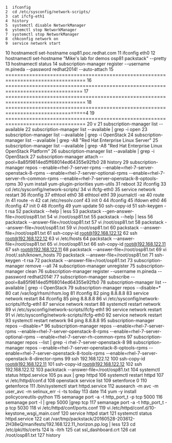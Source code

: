     1  ifconfig 
    2  cd /etc/sysconfig/network-scripts/
    3  cat ifcfg-eth1 
    4  history 
    5  systemctl disable NetworkManager
    6  ystemctl stop NetworkManager
    7  systemctl stop NetworkManager
    8  chkconfig network on
    9  service network start
   10  hostnamectl set-hostname osp81.poc.redhat.com
   11  ifconfig eth0
   12  hostnamectl set-hostname "Mike's lab for demos osp81 packstack" --pretty 
   13  hostnamectl status
   14  subscription-manager register --username m.pineda --password redhat2014! --auto-attach
   15  =================================================================================
   16  ================================================================================
   17  =================================================================================
   18  =================================================================================4
   19  =================================================================================
   20  v
   21  subscription-manager list --available
   22  subscription-manager list --available | grep -i open
   23  subscription-manager list --available | grep -i OpenStack
   24   subscription-manager list --available | grep -A8 "Red Hat Enterprise Linux Server"
   25  subscription-manager list --available | grep -A8 "Red Hat Enterprise Linux OpenStack Platform"
   26  subscription-manager list --available | grep -i OpenStack
   27  subscription-manager attach --pool=8a85f9814ed5ff68014ed64355e92fb0
   28  history 
   29  subscription-manager repos --enable=rhel-7-server-rpms --enable=rhel-7-server-openstack-8-rpms --enable=rhel-7-server-optional-rpms --enable=rhel-7-server-rh-common-rpms --enable=rhel-7-server-openstack-8-optools-rpms
   30  yum install yum-plugin-priorities yum-utils 
   31  reboot 
   32  ifconfig 
   33  cd /etc/sysconfig/network-scripts/
   34  vi ifcfg-eth0
   35  service network restart
   36  ifconfig 
   37  ethtool eth0
   38  ethtool eth1
   39  journalctl -xe
   40  route /n
   41  route -n
   42  cat /etc/resolv.conf 
   43  init 0
   44  ifconfig 
   45  ifdown eth0
   46  ifconfig 
   47  init 0
   48  ifconfig 
   49  yum update
   50  ssh-copy-id 
   51  ssh-keygen -t rsa
   52  packstack --help | less
   53  packstack --gen-answer-file=/root/osp81.txt
   54  vi /root/osp81.txt 
   55  packstack --help | less
   56  packstack --answer-file=/root/osp81.txt
   57  vi /root/osp81.txt 
   58  packstack --answer-file=/root/osp81.txt
   59  vi /root/osp81.txt 
   60  packstack --answer-file=/root/osp81.txt
   61  ssh-copy-id root@192.168.122.12
   62  ssh root@192.168.122.12
   63  vi /etc/hosts
   64  packstack --answer-file=/root/osp81.txt
   65  vi /root/osp81.txt 
   66  ssh-copy-id root@192.168.122.11
   67  ssh root@192.168.122.11
   68  packstack --answer-file=/root/osp81.txt
   69  vi /root/.ssh/known_hosts 
   70  packstack --answer-file=/root/osp81.txt
   71  ssh-keygen -t rsa
   72  packstack --answer-file=/root/osp81.txt
   73  subscription-manager remove --all
   74  subscription-manager unregister
   75  subscription-manager clean
   76  subscription-manager register --username m.pineda --password redhat2014!
   77  subscription-manager subscribe --pool=8a85f9814ed5ff68014ed64355e92fb0
   78  subscription-manager list --available | grep -i OpenStack
   79  subscription-manager repos --disable=*
   80  cat /var/log/rhsm/rhsm.log
   81  ifconfig 
   82  ping 8.8.8.8
   83  service network restart
   84  ifconfig 
   85  ping 8.8.8.8
   86  vi /etc/sysconfig/network-scripts/ifcfg-eth1 
   87  service network restart
   88  systemctl restart network
   89  vi /etc/sysconfig/network-scripts/ifcfg-eth1 
   90  service network restart
   91  vi /etc/sysconfig/network-scripts/ifcfg-eth0
   92  service network restart
   93  systemctl restart network
   94  ping 8.8.8.8
   95  subscription-manager repos --disable=*
   96  subscription-manager repos --enable=rhel-7-server-rpms  --enable=rhel-7-server-openstack-8-rpms --enable=rhel-7-server-optional-rpms  --enable=rhel-7-server-rh-common-rpms
   97  subscription-manager repos --list | grep -i rhel-7-server-openstack-8
   98  subscription-manager repos --enable=rhel-7-server-openstack-8-optools-rpms --enable=rhel-7-server-openstack-8-tools-rpms --enable=rhel-7-server-openstack-8-director-rpms
   99  ssh 192.168.122.12
  100  ssh-copy-id root@192.168.122.11
  101  ssh-copy-id root@192.168.122.12
  102  ssh 192.168.122.12
  103  packstack --answer-file=/root/osp81.txt
  104  systemctl status httpd.service
  105  ps aux | grep httpd
  106  systemctl restart httpd
  107  vi /etc/httpd/conf.d
  108  openstack service list
  109  setenforce 0
  110  getenforce
  111  /bin/systemctl start  httpd.service
  112  ausearch -m avc -m user_avc -m selinux_err -i -ts today
  113  date
  114  yum -y install policycoreutils-python
  115  semanage port -a -t http_port_t -p tcp 5000
  116  semanage port -l | grep 5000 |grep tcp
  117  semanage port -a -t http_port_t -p tcp 5030
  118  vi /etc/httpd/conf/ports.conf
  119  vi /etc/httpd/conf.d/10-keystone_wsgi_main.conf 
  120   service httpd start
  121  systemctl status httpd.service
  122  cat /var/tmp/packstack/20160528-203612-2H38eQ/manifests/192.168.122.11_horizon.pp.log | less
  123  cd /etc/pki/tls/certs
  124  ls -ltrh
  125  cat ssl_dashboard.crt 
  126  cat /root/osp81.txt 
  127  history 

